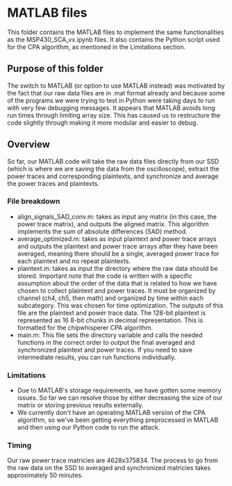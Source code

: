 # MATLAB files
This folder contains the MATLAB files to implement the same functionalities as the MSP430_SCA_vx.ipynb files. It also contains the Python script used for the CPA algorithm, as mentioned in the Limitations section.

## Purpose of this folder
The switch to MATLAB (or option to use MATLAB instead) was motivated by the fact that our raw data files are in .mat format already and because some of the programs we were trying to test in Python were taking days to run with very few debugging messages. It appears that MATLAB avoids long run times through limiting array size. This has caused us to restructure the code slightly through making it more modular and easier to debug.

## Overview
So far, our MATLAB code will take the raw data files directly from our SSD (which is where we are saving the data from the oscilloscope), extract the power traces and corresponding plaintexts, and synchronize and average the power traces and plaintexts. 

### File breakdown
- align_signals_SAD_conv.m: takes as input any matrix (in this case, the power trace matrix), and outputs the aligned matrix. This algorithm implements the sum of absolute differences (SAD) method.
- average_optimized.m: takes as input plaintext and power trace arrays and outputs the plaintext and power trace arrays after they have been averaged, meaning there should be a single, averaged power trace for each plaintext and no repeat plaintexts.
- plaintext.m: takes as input the directory where the raw data should be stored. Important note that the code is written with a specific assumption about the order of the data that is related to how we have chosen to collect plaintext and power traces. It must be organized by channel (ch4, ch5, then math) and organized by time within each subcategory. This was chosen for time optimization. The outputs of this file are the plaintext and power trace data. The 128-bit plaintext is represented as 16 8-bit chunks in decimal representation. This is formatted for the chipwhisperer CPA algorithm.
- main.m: This file sets the directory variable and calls the needed functions in the correct order to output the final averaged and synchronized plaintext and power traces. If you need to save intermediate results, you can run functions individually.

### Limitations
- Due to MATLAB's storage requirements, we have gotten some memory issues. So far we can resolve those by either decreasing the size of our matrix or storing previous results externally.
- We currently don't have an operating MATLAB version of the CPA algorithm, so we've been getting everything preprocessed in MATLAB and then using our Python code to run the attack.

### Timing
Our raw power trace matricies are 4628x375834. The process to go from the raw data on the SSD to averaged and synchronized matricies takes approximately 50 minutes.
